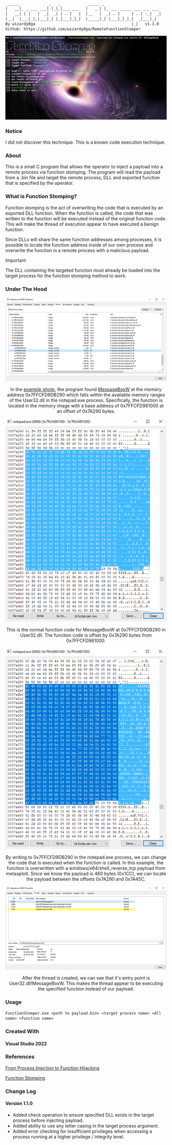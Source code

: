 ```
 _____             _   _            _____ _
|   __|_ _ ___ ___| |_|_|___ ___   |   __| |_ ___ _____ ___ ___ ___
|   __| | |   |  _|  _| | . |   |  |__   |  _| . |     | . | -_|  _|
|__|  |___|_|_|___|_| |_|___|_|_|  |_____|_| |___|_|_|_|  _|___|_|
By wizardy0ga                                          |_|   v1.1.0
Github: https://github.com/wizardy0ga/RemoteFunctionStomper
```

<div align="center">
    <img src="/img/demo.png">
</div>

### Notice
I did not discover this technique. This is a known code execution technique.

### About

This is a small C program that allows the operator to inject a payload into a remote process via function stomping. The program will read the payload from a .bin file and target the remote process, DLL and exported function that is specified by the operator.

### What is Function Stomping?

Function stomping is the act of overwriting the code that is executed by an exported DLL function. When the function is called, the code that was written to the function will be executed instead of the original function code. This will make the thread of execution appear to have executed a benign function.

Since DLLs will share the same function addresses among processes, it is possible to locate the function address inside of our own process and overwrite the function in a remote process with a malicious payload.  
  
> [!IMPORTANT]
> The DLL containing the targeted function must already be loaded into the target process for the function stomping method to work.

### Under The Hood

<div align="center">
    <img src="/img/notepad_user32.png">  

In the [example photo](/img/demo.png), the program found [MessageBoxW](https://learn.microsoft.com/en-us/windows/win32/api/winuser/nf-winuser-messageboxw) at the memory address 0x7FFCFD9DB290 which falls within the available memory ranges of the User32.dll in the notepad.exe process. Specifically, the function is located in the memory image with a base address of 0x7FFCFD961000 at an offset of 0x7A290 bytes.  
</div>
  
  
<div align="center">
    <img src="/img/normal_function.png">

This is the normal function code for MessageBoxW at 0x7FFCFD9DB290 in User32.dll. The function code is offset by 0x7A290 bytes from 0x7FFCFD961000.
</div>

<div align="center">
    <img src="/img/messageboxw_overwrite.png">  

By writing to 0x7FFCFD9DB290 in the notepad.exe process, we can change the code that is executed when the function is called. In this example, the function is overwritten with a windows/x64/shell_reverse_tcp payload from metasploit. Since we know the payload is 460  bytes (0x1CC), we can locate the payload between the offsets 0x7A290 and 0x7A45C.
  
</div>
<div align="center">
    <img src="/img/notepad_threads.png">  

After the thread is created, we can see that it's entry point is User32.dll!MessageBoxW. This makes the thread appear to be executing the specified function instead of our payload.  
  
</div>
  
### Usage

```
FunctionStomper.exe <path to payload.bin> <target process name> <dll name> <function name>
```

### Created With

#### Visual Studio 2022

### References

[From Process Injection to Function Hijacking](https://klezvirus.github.io/RedTeaming/AV_Evasion/FromInjectionToHijacking/#:~:text=Function%20stomping%20is%20a%20technique,overwrites%20a%20specific%20exported%20function.)

[Function Stomping](https://github.com/Idov31/FunctionStomping)

### Change Log

#### Version 1.1.0

- Added check operation to ensure specified DLL exists in the target process before injecting payload.
- Added ability to use any letter casing in the target process argument.
- Added error checking for insufficient privileges when accessing a process running at a higher privilege / integrity level.